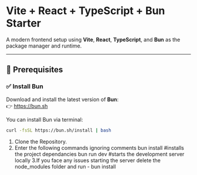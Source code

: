 # Vite + React + TypeScript + Bun Starter

A modern frontend setup using **Vite**, **React**, **TypeScript**, and **Bun** as the package manager and runtime.

---

## 🔧 Prerequisites

### ✅ Install Bun

Download and install the latest version of **Bun**:  
👉 https://bun.sh

You can install Bun via terminal:

```bash
curl -fsSL https://bun.sh/install | bash
````


1. Clone the Repository.
2. Enter the following commands ignoring comments
bun install #installs the project dependancies
bun run dev #starts the development server locally
3.If you face any issues starting the server delete the node_modules folder and run - bun install
